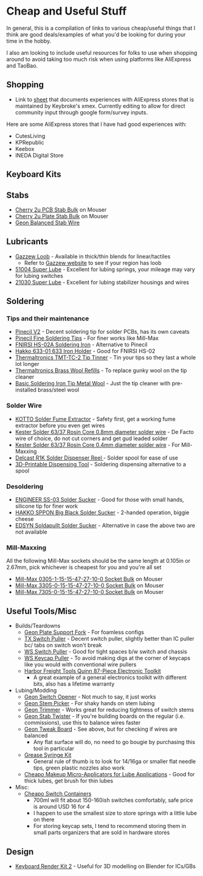 # Cheap and Useful Stuff

In general, this is a compilation of links to various cheap/useful things that I think are good deals/examples of what you'd be looking for during your time in the hobby.

I also am looking to include useful resources for folks to use when shopping around to avoid taking too much risk when using platforms like AliExpress and TaoBao.

## Shopping

- Link to [sheet](https://docs.google.com/spreadsheets/u/0/d/e/2PACX-1vTC07f0YZG5CrKL2Z2oo-L09cMz6pnGOsV2Jj1hpLIpBHFAcK9_Pyegcq4LhHK2MOo8WaUYQ_SdYdIn/pubhtml) that documents experiences with AliExpress stores that is maintained by Keybroke's xmex. Currently editing to allow for direct community input through google form/survey inputs.

Here are some AliExpress stores that I have had good experiences with:

- CutesLiving
- KPRepublic
- Keebox
- INEDA Digital Store

## Keyboard Kits

## Stabs

- [Cherry 2u PCB Stab Bulk](https://www.mouser.com/ProductDetail/540-G99-0742) on Mouser
- [Cherry 2u Plate Stab Bulk](https://www.mouser.com/ProductDetail/540-G99-0224) on Mouser
- [Geon Balanced Stab Wire](https://divinikey.com/products/geon-balanced-stabilizer-wire)

## Lubricants

- [Gazzew Loob](https://ringerkeys.com/collections/lubricants/products/gazzews-loob-3g) - Available in thick/thin blends for linear/tactiles
  - Refer to [Gazzew website](https://www.gazzew.com/home) to see if your region has loob
- [51004 Super Lube](https://www.amazon.com/Super-Lube-51004-Synthetic-Viscosity/dp/B000UKUHXK) - Excellent for lubing springs, your mileage may vary for lubing switches
- [21030 Super Lube](https://www.amazon.com/Super-Lube-21030-Synthetic-Grease/dp/B000XBH9HI) - Excellent for lubing stabilizer housings and wires

## Soldering

### Tips and their maintenance

- [Pinecil V2](https://pine64.com/product/pinecil-smart-mini-portable-soldering-iron/) - Decent soldering tip for solder PCBs, has its own caveats
- [Pinecil Fine Soldering Tips](https://pine64.com/product/pinecil-soldering-short-tip-set-fine/) - For finer works like Mill-Max
- [FNIRSI HS-02A Soldering Iron](https://www.amazon.com/gp/product/B0DBLMH1HS) - Alternative to Pinecil
- [Hakko 633-01 633 Iron Holder](https://www.amazon.com/gp/product/B000TGNWCS) - Good for FNIRSI HS-02
- [Thermaltronics TMT-TC-2 Tip Tinner](https://www.amazon.com/dp/B00NS4J6BY) - Tin your tips so they last a whole lot longer
- [Thermaltronics Brass Wool Refills](https://www.amazon.com/gp/product/B00NS49LPU) - To replace gunky wool on the tip cleaner
- [Basic Soldering Iron Tip Metal Wool](https://www.amazon.com/Soldering-Iron-Tip-Cleaner-Non-slip/dp/B08SLBSLK4) - Just the tip cleaner with pre-installed brass/steel wool

### Solder Wire

- [KOTTO Solder Fume Extractor](https://www.amazon.com/gp/product/B09XXKG863?ie=UTF8&th=1) - Safety first, get a working fume extractor before you even get wires
- [Kester Solder 63/37 Rosin Core 0.8mm diameter solder wire](https://www.amazon.com/dp/B00DE2QVIG) - De Facto wire of choice, do not cut corners and get gud leaded solder
- [Kester Solder 63/37 Rosin Core 0.4mm diameter solder wire](https://www.amazon.com/dp/B004X4L076) - For Mill-Maxxing
- [Delcast R1K Solder Dispenser Reel ](https://www.amazon.com/gp/product/B00PQF98X4) - Solder spool for ease of use
- [3D-Printable Dispensing Tool](https://www.printables.com/model/843353-solder-scroll-ergonomic-adjustable-solder-tool) - Soldering dispensing alternative to a spool

### Desoldering

- [ENGINEER SS-03 Solder Sucker](https://www.amazon.com/dp/B0D7Q293KV) - Good for those with small hands, silicone tip for finer work
- [HAKKO SPPON Big Black Solder Sucker](https://www.amazon.com/dp/B001D7IGX2) - 2-handed operation, biggie cheese
- [EDSYN Soldapullt Solder Sucker](https://www.amazon.com/EDSYN-The-Original-Deluxe-SOLDAPULLT/dp/B006GOKVKI) - Alternative in case the above two are not available

### Mill-Maxxing

All the following Mill-Max sockets should be the same length at 0.105in or 2.67mm, pick whichever is cheapest for you and you're all set

- [Mill-Max 0305-1-15-15-47-27-10-0 Socket Bulk](https://mou.sr/3B0XuoA) on Mouser
- [Mill-Max 3305-0-15-15-47-27-10-0 Socket Bulk](https://mou.sr/3zcrq0c) on Mouser
- [Mill-Max 7305-0-15-15-47-27-10-0 Socket Bulk](https://mou.sr/3GI1SIY) on Mouser

## Useful Tools/Misc

- Builds/Teardowns
  - [Geon Plate Support Fork](https://geon.works/products/geon-plate-support-fork) - For foamless configs
  - [TX Switch Puller](https://divinikey.com/products/tx-switch-puller?variant=40208825876545) - Decent switch puller, slightly better than IC puller bc/ tabs on switch won't break
  - [WS Switch Puller](https://divinikey.com/collections/keyboard-tools/products/wuque-titanium-switch-puller) - Good for tight spaces b/w switch and chassis
  - [WS Keycap Puller](https://shop.wuquestudio.com/products/ws-keycap-puller) - To avoid making digs at the corner of keycaps like you would with conventional wire pullers
  - [Harbor Freight Tools Quinn 87-Piece Electronic Toolkit](https://www.harborfreight.com/electronics-repair-kit-87-piece-59258.html)
    - A great example of a general electronics toolkit with different bits, also has a lifetime warranty
- Lubing/Modding
  - [Geon Switch Opener](https://geon.works/products/geon-switch-opener) - Not much to say, it just works
  - [Geon Stem Picker](https://divinikey.com/collections/accessories/products/geon-stem-picker) - For shaky hands on stem lubing
  - [Geon Trimmer](https://divinikey.com/products/geon-trimmer) - Works great for reducing tightness of switch stems
  - [Geon Stab Twister](https://divinikey.com/products/geon-stabilizer-twister) - If you're building boards on the regular (i.e. commissions), use this to balance wires faster
  - [Geon Tweak Board](https://divinikey.com/products/geon-tweak-board?variant=40912016277569) - See above, but for checking if wires are balanced
    - Any flat surface will do, no need to go bougie by purchasing this tool in particular
  - [Grease Syringe Kit](https://www.amazon.com/gp/product/B096SXX35J/ref=ewc_pr_img_1?smid=A18PGAU3QO1D7Q&th=1)
    - General rule of thumb is to look for 14/16ga or smaller flat needle tips, green plastic nozzles also work
  - [Cheapo Makeup Micro-Applicators for Lube Applications](https://www.amazon.com/Applicator-Disposable-Applicators-Mascara-Extension/dp/B09YHJ685C) - Good for thick lubes, get brush for thin lubes
- Misc:
  - [Cheapo Switch Containers](https://www.aliexpress.us/item/3256805089867412.html)
    - 700ml will fit about 150-160ish switches comfortably, safe price is around USD 16 for 4
    - I happen to use the smallest size to store springs with a little lube on there
    - For storing keycap sets, I tend to recommend storing them in small parts organizers that are sold in hardware stores

## Design

- [Keyboard Render Kit 2](https://blendermarket.com/products/krk2) - Useful for 3D modelling on Blender for ICs/GBs
